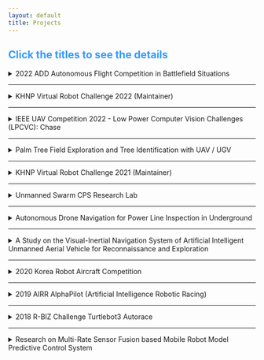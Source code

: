 ```yaml
---
layout: default
title: Projects
---
```


## <span style="color:#3399ff"> Click the titles to see the details </span>

<details>

  <summary> 2022 ADD Autonomous Flight Competition in Battlefield Situations </summary>
  <div markdown="1">
## 2022 ADD Autonomous Flight Competition in Battlefield Situations
* *<span style="color:#ff5500">Hosted by [Agency for Defense Development (ADD)](https://www.add.re.kr/)</span> - [Link](https://ee.kaist.ac.kr/research-achieve/%EB%AA%85%ED%98%84-%EA%B5%90%EC%88%98-%EC%97%B0%EA%B5%AC%ED%8C%80-2022%EB%85%84-%EB%AF%B8%EB%9E%98%EB%8F%84%EC%A0%84-%EA%B5%AD%EB%B0%A9%EA%B8%B0%EC%88%A0-%EA%B2%BD%EC%A7%84%EB%8C%80%ED%9A%8C/)* 
* ***This project was counducted at <span style="color:#3399ff">Urban Robotics Lab in KAIST: </span> [Link](http://urobot.kaist.ac.kr/)***
* **I participated in this project during: 2022.05 - 2022.10**

  </div>

<p style="font-size:1rem;font-weight:400" onContextMenu="return false;" onselectstart="return false" ondragstart="return false">
　The competition aims to develop an autonomous drone to pass through complex and dangerous outdoor obstacles, infiltrate an unknown two-story building, detect hidden targets, create precise 3D maps including target types and coordinates, and return to the starting point safely. I developed main framework including local/global path planners, 3D map logger with the detected target positions and a decision-making system.</p>
 
  <div markdown="1">
***Keywords***: Drone, Quadrotor UAV, Competition, Obstacle avoidance, Exploration, Object Detection, SLAM
  </div>

<p align="center">
<iframe width="560" height="315" src="https://www.youtube.com/embed/bX2ZsTqsRfY" title="YouTube video player" frameborder="0" allow="accelerometer; autoplay; clipboard-write; encrypted-media; gyroscope; picture-in-picture" allowfullscreen></iframe>
</p>

</details>
    
---

<details>

  <summary> KHNP Virtual Robot Challenge 2022 (Maintainer) </summary>
  <div markdown="1">
## KHNP Virtual Robot Challenge 2022
* *<span style="color:#ff5500">Hosted by [Korea Hydro & Nuclear Power](https://www.khnp.co.kr/)</span> - [Link](https://github.com/Woojin-Seol/KVRC2022), [Link2](https://youtu.be/usKW3UG9wpc)* 
* *<span style="color:Fuchsia">Source code of this competition is available at [Github](https://github.com/Woojin-Seol/KVRC2022)</span>*
* **I served as a maintainer for this project during: 2022.09 - 2022.12**

  </div>

<p style="font-size:1rem;font-weight:400" onContextMenu="return false;" onselectstart="return false" ondragstart="return false">
　KHNP Virtual Robot Challenge aims to develop a autonomous navigation algorithm and a robust controller to complete diverse and challenging tasks including obstacle avoidance, exploration, and enduring the wind disturbances. I made Gazebo maps for the competition and coded scoring GUI. Additionally, I coded sample controllers for the quadrotor UAV.</p>
 
  <div markdown="1">
***Keywords***: Drone, Quadrotor UAV, Competition, Obstacle avoidance, Exploration, Robust Control, Gazebo, Simulation
  </div>
<p align="center">
<iframe width="560" height="315" src="https://www.youtube.com/embed/usKW3UG9wpc" title="YouTube video player" frameborder="0" allow="accelerometer; autoplay; clipboard-write; encrypted-media; gyroscope; picture-in-picture" allowfullscreen></iframe>
</p>

</details>
    
---

<details>
  <summary> IEEE UAV Competition 2022 - Low Power Computer Vision Challenges (LPCVC): Chase </summary>
  <div markdown="1">
# 2022 IEEE UAV Competition
      
*<span style="color:#ff5500">Hosted by [LPCV](https://lpcv.ai/) and IEEE</span> - [Link](https://ri4rover.org/)* 
      
*<span style="color:Fuchsia">Source code of this project is available at [Github](https://github.com/engcang/ieee_uav_2022)</span>*

#### *This project was counducted at <span style="color:#3399ff">Urban Robotics Lab in KAIST: </span> [Link](http://urobot.kaist.ac.kr/)*
#### I participated in this project during: 2022.01 - 2022.02
  </div>
<br>
<p style="font-size:1rem;font-weight:400" onContextMenu="return false;" onselectstart="return false" ondragstart="return false">
　Low Power Computer Vision Challenges aims to develop light and fast computer vision solutions to be used in many fields including Robotics. In 2022, the goals of the competition was to track the non-uniform motion vehicle at constant distance away with a quadrotor UAV, while avoiding obstacles. We estimated the trajectory of the moving vehicle in the form of 5th order polynomial using the detected center point with YOLO network. Then, Adaptive weight Model Predictive Controller (AMPC) is designed to track the target effectively.</p>
 
<br>
  <div markdown="1">
***Keywords***: Quadrotor, Drone Competition, Target Tracking, Object Detection, Machine Learning, Computer Vision, Path planning
  </div>
<p align="center">
<iframe width="560" height="315" src="https://www.youtube.com/embed/zObqq5_M4UA" title="YouTube video player" frameborder="0" allow="accelerometer; autoplay; clipboard-write; encrypted-media; gyroscope; picture-in-picture" allowfullscreen></iframe>
</p>

</details>
    
---

<details>
  <summary> Palm Tree Field Exploration and Tree Identification with UAV / UGV </summary>
  <div markdown="1">
# Palm Tree Field Exploration and Tree Identification with UAV / UGV
      
*<span style="color:#ff5500">Conducted at [AKA-AI Robotics](https://akaintelligence.com/)</span>* 

#### I participated in this project during: 2021.11 - 2022.05

  </div>
<br>
<p style="font-size:1rem;font-weight:400" onContextMenu="return false;" onselectstart="return false" ondragstart="return false">
　The final goal of this research project is to develop an exploration system for monitoring unknown palm tree orchard environments while avoid‑
ing collisions and figuring out appearances of trees. I developed the whole system including pointcloud data processing, path planning, and controller. A state‑of‑the‑art open‑sourced SLAM algorithm is utilized.</p>
 
<br>
  <div markdown="1">
***Keywords***: UAV, UGV, Exploration, Obstacle avoidance, SLAM, Gazebo, Simulation
  </div>
<p align="center">
<iframe width="560" height="315" src="https://www.youtube.com/embed/p7n7KhUU_5g" title="YouTube video player" frameborder="0" allow="accelerometer; autoplay; clipboard-write; encrypted-media; gyroscope; picture-in-picture" allowfullscreen></iframe>
<iframe width="560" height="315" src="https://www.youtube.com/embed/R6GKBVuo3qg" title="YouTube video player" frameborder="0" allow="accelerometer; autoplay; clipboard-write; encrypted-media; gyroscope; picture-in-picture" allowfullscreen></iframe>    
</p>

</details>

---

<details>
  <summary> KHNP Virtual Robot Challenge 2021 (Maintainer) </summary>
  <div markdown="1">
# KHNP Virtual Robot Challenge 2021
      
*<span style="color:#ff5500">Hosted by [Korea Hydro & Nuclear Power](https://www.khnp.co.kr/)</span> - [Link](https://github.com/Woojin-Seol/KVRC2021), [Link2](https://youtu.be/6oXx2bvzU9Y)* 
      
*<span style="color:Fuchsia">Source code of this competition is available at [Github](https://github.com/Woojin-Seol/KVRC2021)</span>*

#### I served as a maintainer for this project during: 2021.09 - 2021.12
  </div>
<br>
<p style="font-size:1rem;font-weight:400" onContextMenu="return false;" onselectstart="return false" ondragstart="return false">
　KHNP Virtual Robot Challenge aims to develop a autonomous navigation algorithm and a robust controller to complete diverse and challenging tasks including obstacle avoidance, manipulation for grasping a cube, climbing stairs, and enduring the disturbances. I made Gazebo maps for the competition and coded scoring GUI. Additionally, I coded sample controllers for the manipulator and the quadruped robot.</p>
 
<br>
  <div markdown="1">
***Keywords***: Quadruped robots, Competition, Obstacle avoidance, Object Detection, Gazebo, Simulation
  </div>
<p align="center">
<iframe width="560" height="315" src="https://www.youtube.com/embed/6oXx2bvzU9Y" title="YouTube video player" frameborder="0" allow="accelerometer; autoplay; clipboard-write; encrypted-media; gyroscope; picture-in-picture" allowfullscreen></iframe>
</p>

</details>
    
---

<details>
  <summary> Unmanned Swarm CPS Research Lab </summary>
  <div markdown="1">
## Unmanned Swarm CPS Research Lab
*<span style="color:#ff5500">Supported by [ADD](https://www.add.re.kr/kps)</span>*

#### *This project was counducted at <span style="color:#3399ff">Urban Robotics Lab in KAIST: </span> [Link](http://urobot.kaist.ac.kr/)*
#### I participated in this project during: 2021.1 - 2021.12
  </div>
<br>
<p style="font-size:1rem;font-weight:400" onContextMenu="return false;" onselectstart="return false" ondragstart="return false">
　In this project, we developed adaptive multi robot localization method. With the high fidelity networking, artificial intelligent cooperative control, and mobile ground control station, unmanned swarm system has been researched to operate cyber-physical systems.</p>

<br>

  <div markdown="1">
***Keywords***: Multi-robot systems, Cyber-Physical System, Multi-robot localization, Simultaneously Localization and Mapping
  </div>

<p align="center">
    <iframe width="560" height="315" src="https://www.youtube.com/embed/hFSMSx3LP70" title="YouTube video player" frameborder="0" allow="accelerometer; autoplay; clipboard-write; encrypted-media; gyroscope; picture-in-picture" allowfullscreen></iframe>
</p>
</details>

---

<details>
  <summary> Autonomous Drone Navigation for Power Line Inspection in Underground </summary>
  <div markdown="1">
## Autonomous Drone Navigation for Power Line Inspection in Underground
*<span style="color:#ff5500">Supported by [KEPCO](https://home.kepco.co.kr/kepco/EN/main.do) and [KEPRI](https://www.kepri.re.kr:20808/index)</span>*
      
#### *This project was counducted at <span style="color:#3399ff">Urban Robotics Lab in KAIST: </span> [Link](http://urobot.kaist.ac.kr/)*
#### I participated in this project during: 2020.8 - 2022.12
  </div>
<br>
<p style="font-size:1rem;font-weight:400" onContextMenu="return false;" onselectstart="return false" ondragstart="return false">
　In this project, we developed indoor SLAM, navigation, and exploration method to operate an UAV exploring the underground power line tunnel safely. In consideration with the limited payload and computational resource of the UAV, the precomputed and lightweight local exploration planner was proposed. Additionally, to charge the battery of the UAV on the UGV with the docking station, relative pose estimation EKF and autonomous landing algorithm was developed.</p>

<br>

  <div markdown="1">
***Keywords***: Unmanned Aerial Vehicle, Exploration, Structural Inspection, Underground Navigation
  </div>

<p align="center">
    <iframe width="448" height="252" src="https://www.youtube.com/embed/S3XAOMek2mo" title="YouTube video player" frameborder="0" allow="accelerometer; autoplay; clipboard-write; encrypted-media; gyroscope; picture-in-picture" allowfullscreen></iframe>
    <iframe width="560" height="315" src="https://www.youtube.com/embed/2nyaDcgCnaw" title="YouTube video player" frameborder="0" allow="accelerometer; autoplay; clipboard-write; encrypted-media; gyroscope; picture-in-picture" allowfullscreen></iframe>

</p>
    
    
</details>

---

<details>
  <summary> A Study on the Visual-Inertial Navigation System of Artificial Intelligent Unmanned Aerial Vehicle for Reconnaissance and Exploration </summary>
  <div markdown="1">
## A Study on the Visual-Inertial Navigation System of Artificial Intelligent Unmanned Aerial Vehicle for Reconnaissance and Exploration
*<span style="color:#ff5500">Hosted by [ROND](http://rond.or.kr/CmsHome/MainDefault.aspx) in KAIST</span>*
  
#### *This project was counducted at <span style="color:#3399ff">Urban Robotics Lab in KAIST: </span> [Link](http://urobot.kaist.ac.kr/)*
#### I participated in this project during: 2020.5 - 2020.11
  </div>
<br>
<p style="font-size:1rem;font-weight:400" onContextMenu="return false;" onselectstart="return false" ondragstart="return false">
　Research on Unmanned Aerial Vehicles has been actively conducted in recent years. In particular, the UAV to explore an unknown, GNSS-denied environment is required, but the self-localization method, such as Visual Inertial Odometry, is mandatory to operate it. Considering the payload and the operating time of the UAV, lightweight and low-power consuming cameras and IMU are preferred, and even Object Detection and 3D Mapping can be obtained using a RGB-D camera. In this work, we developed a 3D Mapping system including object positions in an unknown and GNSS-denied environment for the UAV with a RGB-D camera. The system is demonstrated in Gazebo simulator, and the quantitative and qualitative results are obtained.</p>

<br>

  <div markdown="1">
***Keywords***: Unmanned Aerial Vehicle, Visual-Inertial Navigation System, Exploration, Artificial Intelligence
  </div>

<p align="center">
    <iframe width="448" height="252" src="https://www.youtube.com/embed/5t-6g7UWA7o" frameborder="0" allow="accelerometer; autoplay; clipboard-write; encrypted-media; gyroscope; picture-in-picture" allowfullscreen>
    </iframe>
</p>
</details>

---

<details>
  <summary> 2020 Korea Robot Aircraft Competition </summary>
  <div markdown="1">
# 2020 Korea Robot Aircraft Competition
*<span style="color:#ff5500">Hosted by [MOTIE](http://www.motie.go.kr/www/main.do) and [KAIA](http://aerospace.or.kr/eng/main/main.php)</span> - [Link](http://www.koreauav.com/home/)* 

#### *This project was counducted at <span style="color:#3399ff">Urban Robotics Lab in KAIST: </span> [Link](http://urobot.kaist.ac.kr/)*
#### I participated in this project during: 2020.4 - 2020.11
  </div>
<br>
<p style="font-size:1rem;font-weight:400" onContextMenu="return false;" onselectstart="return false" ondragstart="return false">
　Korea Robot Aircraft Competition aims to promote the revival of the domestic aviation industry and respond to various demands, this competition will expand the base of unmanned aviation-related technologies through participation in high school and university (graduate) students, and contribute to discovering and fostering human resources in related industries. The competition has been held every year since 2002 for the purpose of raising awareness of unmanned aerial vehicles (drones) and training manpower through various missions using unmanned aerial vehicles (drones) developed by college students. </p>
 
<br>
  <div markdown="1">
***Keywords***: Quadrotor, Drone Competition, Target Tracking, Object Detection, Machine Learning
  </div>
<p align="center">
<iframe width="448" height="252" src="https://www.youtube.com/embed/VslihHATv-8" frameborder="0" allow="accelerometer; autoplay; clipboard-write; encrypted-media; gyroscope; picture-in-picture" allowfullscreen></iframe>
</p>

</details>

---

<details>
    <summary> 2019 AIRR AlphaPilot (Artificial Intelligence Robotic Racing) </summary>
  <div markdown="1">
# 2019 AIRR AlphaPilot (Artificial Intelligence Robotic Racing)
*<span style="color:#ff5500">Hosted by [Lockheed Martin](https://www.lockheedmartin.com/) and [The Drone Racing League](https://thedroneracingleague.com/), Supported by [NVIDIA](https://www.nvidia.com/en-us/)</span>*
      
#### *This project was counducted at <span style="color:#3399ff">Unmanned Systems Research Group in KAIST: </span> [Link](http://unmanned.kaist.ac.kr)*
#### I participated in this project during: 2019.3 - 2019.12
*Relative Media is listed on **About Me**'s Awards*
  </div>
<br>
<p style="font-size:1rem;font-weight:400" onContextMenu="return false;" onselectstart="return false" ondragstart="return false">
　AlphaPilot is the first large-scale open innovation challenge of its kind focused on advancing artificial intelligence (AI) and autonomy.
Supported and hosted by DRL, Lockheed Martin and NVIDIA. For the 1 Million dollar prize only for the winner.
The challenge consists of Preliminary test and Real competition.
Firstly, DRL and Lockheed martin used FlightGoggles Simulator from MIT to narrow down <span style="color:#3399ff"> 424 teams over 81 countries into 9 Qualifiers. </span>
Only 9 Qulifiers participated real RACEs using DRL made drone 'RACER AI' which is equipped with RTOS like kernel customized NVIDIA Jetson Xavier and few sensors. Our team won the <span style="color:#3399ff">3rd prize.</span>
</p>

<br>
  <div markdown="1">
***Keywords***: Drone, Quadrotor, Autonomous Flying Drones, Drone Racing
  </div>
<p align="center">
<iframe src="https://www.facebook.com/plugins/video.php?href=https%3A%2F%2Fwww.facebook.com%2Flockheedmartin%2Fvideos%2F394882387857530%2F&show_text=0&width=560" width="560" height="315" style="border:none;overflow:hidden" scrolling="no" frameborder="0" allowTransparency="true" allowFullScreen="true"></iframe>
</p>

<p align="center" onContextMenu="return false;" onselectstart="return false" ondragstart="return false">
    <figure>
        <img src="/assets/image/alpha/alpha.jpg" onContextMenu="return false;">
        <figcaption style="text-align:center;"> FlightGoggles simulator and RACER-AI drone </figcaption>
    </figure>
</p>
</details>

---

<details>
    <summary> 2018 R-BIZ Challenge Turtlebot3 Autorace </summary>
    <div markdown="1">
# 2018 R-BIZ Challenge Turtlebot3 Autorace
*<span style="color:#ff5500">Hosted by [ROBOTIS](https://www.robotis.com/), [MathWorks Korea](https://kr.mathworks.com/) and, [ICROS](http://icros.org/main/), Supported by [KIRIA](https://www.kiria.org/) and [MOTIE](http://www.motie.go.kr/www/main.do)</span> - [Link](https://emanual.robotis.com/docs/en/platform/turtlebot3/challenges/#autorace-rbiz-challenge)*

#### *This project was counducted at <span style="color:#3399ff">Physical Intelligence Lab in KNU: </span> [Link](https://control.knu.ac.kr)*
#### I participated in this project during: 2018.6 - 2018.11
*Relative Media is listed on **About Me**'s Awards*
  </div>
<br>
<p style="font-size:1rem;font-weight:400" onContextMenu="return false;" onselectstart="return false" ondragstart="return false">
　ROS based autonomous driving system for mobile robot (Turtlebot3) is developed for finishing the racing track with diverse missions. Using MATLAB, Lyapunov functional is proved to stabilize the error model of mobile robot. Simple HOG based Cascade Object Detector is trained using Computer Vision Toolbox of MatLab and then all systems are coded with Python to control the robot in real-time. Only 35 dollar Raspberry Pi computer was adopted and it was equipped with 1-D LiDAR and mono camera. Our team won the <span style="color:#3399ff">Mathworks Korea Special Prize.</span>
</p>
<br>

  <div markdown="1">
***Keywords***: Mobile Robots, Autonomous Driving Vehicles, Lyapunov function based Control
  </div>

<p align="center" onContextMenu="return false;" onselectstart="return false" ondragstart="return false">
    <figure class="half">
        <img src="/assets/image/turtlebot/racing.gif" onContextMenu="return false;">
        <img src="/assets/image/turtlebot/graph.jpg" onContextMenu="return false;">
        <figcaption style="text-align:center;"> Race GIF, Controller design, and Signal&Line detection </figcaption>
    </figure>
</p>
</details>

---

<details>
  <summary> Research on Multi-Rate Sensor Fusion based Mobile Robot Model Predictive Control System  </summary>
  <div markdown="1">
# Research on Multi-Rate Sensor Fusion based Mobile Robot Model Predictive Control System 
*<span style="color:#ff5500">Supported by [The Electronics and Telecommunications Research Institute(ETRI)](https://www.etri.re.kr/intro.html)</span>*

#### *This project was counducted at <span style="color:#3399ff">Physical Intelligence Lab in KNU: </span> [Link](https://control.knu.ac.kr)*
#### I participated in this project during: 2018.4 - 2018.12
### *Relative Publication : [Link](https://ieeexplore.ieee.org/abstract/document/8661985/)*
  </div>

<br>
<p style="font-size:1rem;font-weight:400" onContextMenu="return false;" onselectstart="return false" ondragstart="return false">
　Measured data from Vehicle’s multi sensor system have asynchronized sampling rate,
 The final goal of this research project is to design multi-rate State  Estimator that can assume exact state using asynchronized data. Model based prediction controller is designed to perform at real-time for improving control performance. In addition, ROS based mobile robot data processing system, LiDAR data based path planning, sign recognition algorithm are researched for implementing autonomous system.
</p>

<br>

  <div markdown="1">
***Keywords***: Sampled-data system, Multi-rate Sampled-data system, Model Predictive Control, Cyber-Physical System
  </div>

<p align="center" onContextMenu="return false;" onselectstart="return false" ondragstart="return false">
    <figure>
        <img src="/assets/image/etri/overall.jpg" onContextMenu="return false;">
        <figcaption style="text-align:center;"> Overall system: Multi-rate Observer, Controller, and results </figcaption>
    </figure>
</p>
</details>